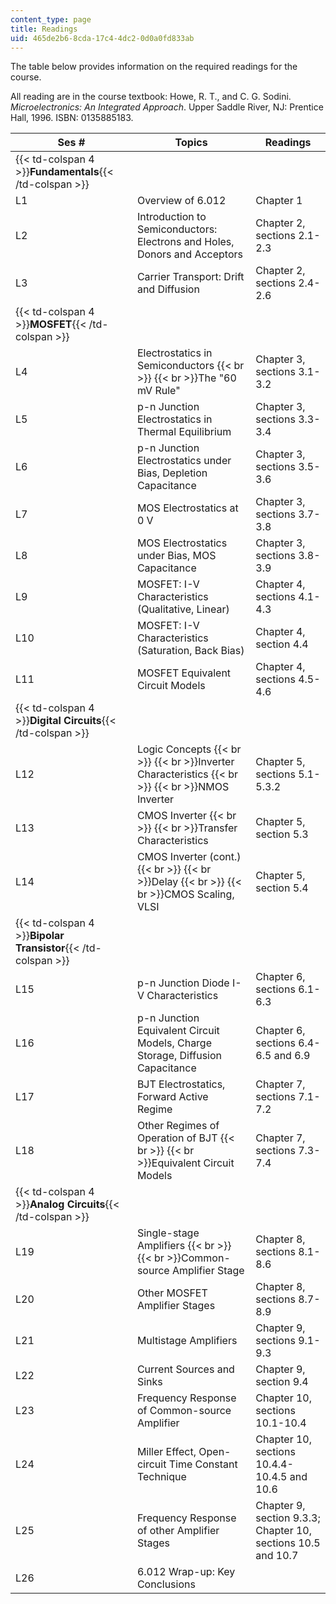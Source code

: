 ```yaml
---
content_type: page
title: Readings
uid: 465de2b6-8cda-17c4-4dc2-0d0a0fd833ab
---
```


The table below provides information on the required readings for the course.

All reading are in the course textbook: Howe, R. T., and C. G. Sodini. _Microelectronics: An Integrated Approach_. Upper Saddle River, NJ: Prentice Hall, 1996. ISBN: 0135885183.

| Ses # | Topics | Readings |
| --- | --- | --- |
| {{< td-colspan 4 >}}**Fundamentals**{{< /td-colspan >}} ||||
| L1 | Overview of 6.012 | Chapter 1 |
| L2 | Introduction to Semiconductors: Electrons and Holes, Donors and Acceptors | Chapter 2, sections 2.1-2.3 |
| L3 | Carrier Transport: Drift and Diffusion | Chapter 2, sections 2.4-2.6 |
| {{< td-colspan 4 >}}**MOSFET**{{< /td-colspan >}} ||||
| L4 | Electrostatics in Semiconductors  {{< br >}}  {{< br >}}The "60 mV Rule" | Chapter 3, sections 3.1-3.2 |
| L5 | p-n Junction Electrostatics in Thermal Equilibrium | Chapter 3, sections 3.3-3.4 |
| L6 | p-n Junction Electrostatics under Bias, Depletion Capacitance | Chapter 3, sections 3.5-3.6 |
| L7 | MOS Electrostatics at 0 V | Chapter 3, sections 3.7-3.8 |
| L8 | MOS Electrostatics under Bias, MOS Capacitance | Chapter 3, sections 3.8-3.9 |
| L9 | MOSFET: I-V Characteristics (Qualitative, Linear) | Chapter 4, sections 4.1-4.3 |
| L10 | MOSFET: I-V Characteristics (Saturation, Back Bias) | Chapter 4, section 4.4 |
| L11 | MOSFET Equivalent Circuit Models | Chapter 4, sections 4.5-4.6 |
| {{< td-colspan 4 >}}**Digital Circuits**{{< /td-colspan >}} ||||
| L12 | Logic Concepts  {{< br >}}  {{< br >}}Inverter Characteristics  {{< br >}}  {{< br >}}NMOS Inverter | Chapter 5, sections 5.1-5.3.2 |
| L13 | CMOS Inverter  {{< br >}}  {{< br >}}Transfer Characteristics | Chapter 5, section 5.3 |
| L14 | CMOS Inverter (cont.)  {{< br >}}  {{< br >}}Delay  {{< br >}}  {{< br >}}CMOS Scaling, VLSI | Chapter 5, section 5.4 |
| {{< td-colspan 4 >}}**Bipolar Transistor**{{< /td-colspan >}} ||||
| L15 | p-n Junction Diode I-V Characteristics | Chapter 6, sections 6.1-6.3 |
| L16 | p-n Junction Equivalent Circuit Models, Charge Storage, Diffusion Capacitance | Chapter 6, sections 6.4-6.5 and 6.9 |
| L17 | BJT Electrostatics, Forward Active Regime | Chapter 7, sections 7.1-7.2 |
| L18 | Other Regimes of Operation of BJT  {{< br >}}  {{< br >}}Equivalent Circuit Models | Chapter 7, sections 7.3-7.4 |
| {{< td-colspan 4 >}}**Analog Circuits**{{< /td-colspan >}} ||||
| L19 | Single-stage Amplifiers  {{< br >}}  {{< br >}}Common-source Amplifier Stage | Chapter 8, sections 8.1-8.6 |
| L20 | Other MOSFET Amplifier Stages | Chapter 8, sections 8.7-8.9 |
| L21 | Multistage Amplifiers | Chapter 9, sections 9.1-9.3 |
| L22 | Current Sources and Sinks | Chapter 9, section 9.4 |
| L23 | Frequency Response of Common-source Amplifier | Chapter 10, sections 10.1-10.4 |
| L24 | Miller Effect, Open-circuit Time Constant Technique | Chapter 10, sections 10.4.4-10.4.5 and 10.6 |
| L25 | Frequency Response of other Amplifier Stages | Chapter 9, section 9.3.3; Chapter 10, sections 10.5 and 10.7 |
| L26 | 6.012 Wrap-up: Key Conclusions |